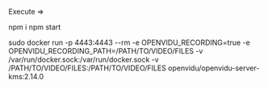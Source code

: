 Execute =>

npm i
npm start

sudo docker run -p 4443:4443 --rm     -e OPENVIDU_RECORDING=true     -e OPENVIDU_RECORDING_PATH=/PATH/TO/VIDEO/FILES     -v /var/run/docker.sock:/var/run/docker.sock     -v /PATH/TO/VIDEO/FILES:/PATH/TO/VIDEO/FILES openvidu/openvidu-server-kms:2.14.0